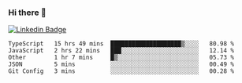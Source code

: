 ### Hi there 👋

[![Linkedin Badge](https://img.shields.io/badge/-Adroaldo%20Pagliari-6633cc?style=flat-square&logo=Linkedin&logoColor=white&link=https://www.linkedin.com/in/adroaldo-pagliari-5856363b/)](https://www.linkedin.com/in/adroaldo-pagliari-5856363b/)

<!--
**adroaldopagliari/adroaldopagliari** is a ✨ _special_ ✨ repository because its `README.md` (this file) appears on your GitHub profile.

Here are some ideas to get you started:

- 🔭 I’m currently working on ...
- 🌱 I’m currently learning ...
- 👯 I’m looking to collaborate on ...
- 🤔 I’m looking for help with ...
- 💬 Ask me about ...
- 📫 How to reach me: ...
- 😄 Pronouns: ...
- ⚡ Fun fact: ...
-->

<!--START_SECTION:waka-->
```text
TypeScript   15 hrs 49 mins  ████████████████████▒░░░░   80.98 % 
JavaScript   2 hrs 22 mins   ███░░░░░░░░░░░░░░░░░░░░░░   12.14 % 
Other        1 hr 7 mins     █▒░░░░░░░░░░░░░░░░░░░░░░░   05.73 % 
JSON         5 mins          ░░░░░░░░░░░░░░░░░░░░░░░░░   00.49 % 
Git Config   3 mins          ░░░░░░░░░░░░░░░░░░░░░░░░░   00.28 % 
```
<!--END_SECTION:waka-->
